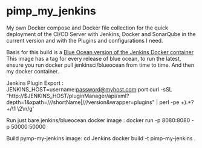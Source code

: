 # pimp_my_jenkins
My own Docker compose and Docker file collection for the quick deployment of the CI/CD Server with Jenkins, Docker and SonarQube
in the current version and with the Plugins and configurations I need. 

Basis for this build is a [Blue Ocean version of the Jenkins Docker container](https://hub.docker.com/r/jenkinsci/blueocean/)
This image has a tag for every release of blue ocean, to run the latest, ensure you run docker pull jenkinsci/blueocean from time to time. 
And then my docker container.


Jenkins Plugin Export :
JENKINS_HOST=username:password@myhost.com:port
curl -sSL "http://$JENKINS_HOST/pluginManager/api/xml?depth=1&xpath=/*/*/shortName|/*/*/version&wrapper=plugins" | perl -pe +).*?<version>+/\1 \2\n/g'

Run just bare jenkins/blueocean docker image : 
docker run -p 8080:8080 -p 50000:50000

Build pymp-my-jenkins image:
cd Jenkins 
docker build -t pimp-my-jenkins .